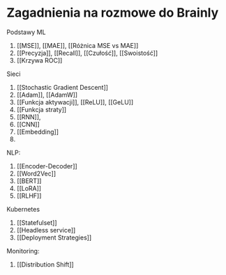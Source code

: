 # Zagadnienia na rozmowe do Brainly

Podstawy ML

1. [[MSE]], [[MAE]], [[Różnica MSE vs MAE]]
2. [[Precyzja]], [[Recall]], [[Czułość]], [[Swoistość]] 
4. [[Krzywa ROC]]

Sieci

1. [[Stochastic Gradient Descent]]
2. [[Adam]], [[AdamW]]
3. [[Funkcja aktywacji]], [[ReLU]], [[GeLU]]
4. [[Funkcja straty]]
5. [[RNN]], 
6. [[CNN]]
7. [[Embedding]]
8. 

NLP:

1. [[Encoder-Decoder]]
2. [[Word2Vec]]
3. [[BERT]]
4. [[LoRA]]
5. [[RLHF]]



Kubernetes

1. [[Statefulset]]
2. [[Headless service]]
3. [[Deployment Strategies]]


Monitoring:

1. [[Distribution Shift]]
